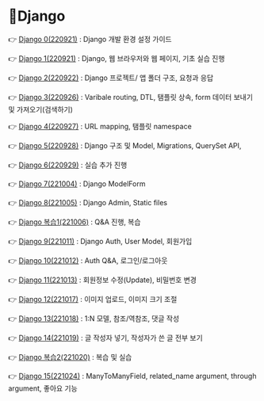 # 📕Django

👉 [Django 0(220921)](./setting_guide) : Django 개발 환경 설정 가이드 

👉 [Django 1(220921)](./Django_220921.md) : Django, 웹 브라우저와 웹 페이지, 기초 실습 진행

👉 [Django 2(220922)](./Django_220922.md) : Django 프로젝트/ 앱 폴더 구조, 요청과 응답

👉 [Django 3(220926)](./Django_220926.md) : Varibale routing, DTL, 탬플릿 상속, form 데이터 보내기 및 가져오기(검색하기)

👉 [Django 4(220927)](./Django_220927.md) : URL mapping, 탬플릿 namespace

👉 [Django 5(220928)](./Django_220928.md) : Django 구조 및 Model, Migrations, QuerySet API, 

👉 [Django 6(220929)](./Practice/220928/prac0928/README.md) : 실습 추가 진행

👉 [Django 7(221004)](./Django_221004.md) : Django ModelForm

👉 [Django 8(221005)](./Django_221005.md) : Django Admin, Static files

👉 [Django 복습1(221006)](./Django_221006.md) : Q&A 진행, 복습

👉 [Django 9(221011)](./Django_221011.md) : Django Auth, User Model, 회원가입

👉 [Django 10(221012)](./Django_221012.md) : Auth Q&A, 로그인/로그아웃

👉 [Django 11(221013)](./Django_221013.md) : 회원정보 수정(Update), 비밀번호 변경

👉 [Django 12(221017)](./Django_221017.md) : 이미지 업로드, 이미지 크기 조절

👉 [Django 13(221018)](./Django_221018.md) : 1:N 모델, 참조/역참조, 댓글 작성

👉 [Django 14(221019)](./Django_221019.md) : 글 작성자 넣기, 작성자가 쓴 글 전부 보기

👉 [Django 복습2(221020)](./Django_221020.md) : 복습 및 실습

👉 [Django 15(221024)](./Django_221024.md) : ManyToManyField, related_name argument, through argument, 좋아요 기능

